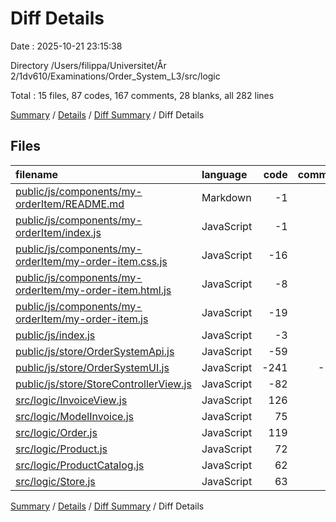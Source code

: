 # Diff Details

Date : 2025-10-21 23:15:38

Directory /Users/filippa/Universitet/År 2/1dv610/Examinations/Order_System_L3/src/logic

Total : 15 files,  87 codes, 167 comments, 28 blanks, all 282 lines

[Summary](results.md) / [Details](details.md) / [Diff Summary](diff.md) / Diff Details

## Files
| filename | language | code | comment | blank | total |
| :--- | :--- | ---: | ---: | ---: | ---: |
| [public/js/components/my-orderItem/README.md](/public/js/components/my-orderItem/README.md) | Markdown | -1 | 0 | 0 | -1 |
| [public/js/components/my-orderItem/index.js](/public/js/components/my-orderItem/index.js) | JavaScript | -1 | 0 | -1 | -2 |
| [public/js/components/my-orderItem/my-order-item.css.js](/public/js/components/my-orderItem/my-order-item.css.js) | JavaScript | -16 | 0 | -2 | -18 |
| [public/js/components/my-orderItem/my-order-item.html.js](/public/js/components/my-orderItem/my-order-item.html.js) | JavaScript | -8 | 0 | -2 | -10 |
| [public/js/components/my-orderItem/my-order-item.js](/public/js/components/my-orderItem/my-order-item.js) | JavaScript | -19 | -23 | -8 | -50 |
| [public/js/index.js](/public/js/index.js) | JavaScript | -3 | -6 | -3 | -12 |
| [public/js/store/OrderSystemApi.js](/public/js/store/OrderSystemApi.js) | JavaScript | -59 | -46 | -13 | -118 |
| [public/js/store/OrderSystemUI.js](/public/js/store/OrderSystemUI.js) | JavaScript | -241 | -118 | -50 | -409 |
| [public/js/store/StoreControllerView.js](/public/js/store/StoreControllerView.js) | JavaScript | -82 | -58 | -19 | -159 |
| [src/logic/InvoiceView.js](/src/logic/InvoiceView.js) | JavaScript | 126 | 27 | 10 | 163 |
| [src/logic/ModelInvoice.js](/src/logic/ModelInvoice.js) | JavaScript | 75 | 83 | 21 | 179 |
| [src/logic/Order.js](/src/logic/Order.js) | JavaScript | 119 | 94 | 35 | 248 |
| [src/logic/Product.js](/src/logic/Product.js) | JavaScript | 72 | 99 | 22 | 193 |
| [src/logic/ProductCatalog.js](/src/logic/ProductCatalog.js) | JavaScript | 62 | 46 | 18 | 126 |
| [src/logic/Store.js](/src/logic/Store.js) | JavaScript | 63 | 69 | 20 | 152 |

[Summary](results.md) / [Details](details.md) / [Diff Summary](diff.md) / Diff Details